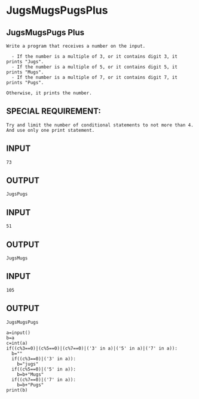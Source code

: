 # JugsMugsPugsPlus
## JugsMugsPugs Plus
```
Write a program that receives a number on the input.

  - If the number is a multiple of 3, or it contains digit 3, it prints "Jugs". 
  - If the number is a multiple of 5, or it contains digit 5, it prints "Mugs".
  - If the number is a multiple of 7, or it contains digit 7, it prints "Pugs".

Otherwise, it prints the number.
```
## SPECIAL REQUIREMENT: 
```
Try and limit the number of conditional statements to not more than 4. 
And use only one print statement.
```
## INPUT
```
73
```
## OUTPUT
```
JugsPugs
```
## INPUT
```
51  
```
## OUTPUT
```
JugsMugs
```
## INPUT 
```
105
```
## OUTPUT
```
JugsMugsPugs
```
```
a=input()
b=a
c=int(a)
if((c%3==0)|(c%5==0)|(c%7==0)|('3' in a)|('5' in a)|('7' in a)):
  b=""
  if((c%3==0)|('3' in a)):
    b="jugs"
  if((c%5==0)|('5' in a)):
    b=b+"Mugs"
  if((c%7==0)|('7' in a)):
    b=b+"Pugs"
print(b)  
```
  
    

  
    
